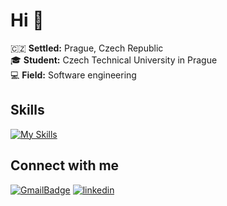# Hi 👋
🇨🇿 **Settled:** Prague, Czech Republic <br> 
🎓 **Student:** Czech Technical University in Prague <br>
💻 **Field:** Software engineering <br>

## Skills
[![My Skills](https://skillicons.dev/icons?i=java,python,php,cpp,js,spring,django,postgres,hibernate,css,html,git&theme=light)](https://skillicons.dev)


## Connect with me
[![GmailBadge](https://img.shields.io/badge/ofgot17@gmail.com%20-%23E62B1E.svg?&style=for-the-badge&logo=gmail&logoColor=white)](mailto:ofgot17@gmail.com) 
[![linkedin](https://img.shields.io/badge/linkedin%20-%230077B5.svg?&style=for-the-badge&logo=linkedin&logoColor=white)](https://www.linkedin.com/in/daria-kuznetsova-385354253/) 


<!--
**ofgot/ofgot** is a ✨ _special_ ✨ repository because its `README.md` (this file) appears on your GitHub profile.

Here are some ideas to get you started:

- 🔭 I’m currently working on ...
- 🌱 I’m currently learning ...
- 👯 I’m looking to collaborate on ...
- 🤔 I’m looking for help with ...
- 💬 Ask me about ...
- 📫 How to reach me: ...
- 😄 Pronouns: ...
- ⚡ Fun fact: ...
-->

